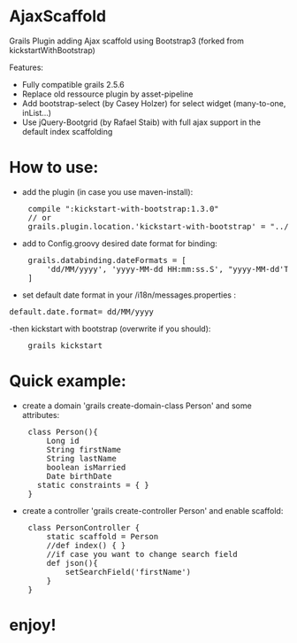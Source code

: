 # AjaxScaffold
Grails Plugin adding Ajax scaffold using Bootstrap3 (forked from kickstartWithBootstrap)

Features:
- Fully compatible grails 2.5.6
- Replace old ressource plugin by asset-pipeline
- Add bootstrap-select (by Casey Holzer) for select widget (many-to-one, inList...)
- Use jQuery-Bootgrid (by Rafael Staib) with full ajax support in the default index scaffolding

# How to use:
- add the plugin (in case you use maven-install):
<pre>
	compile ":kickstart-with-bootstrap:1.3.0"
	// or
	grails.plugin.location.'kickstart-with-bootstrap' = "../KickstartWithBootstrap3"
</pre>
- add to Config.groovy desired date format for binding:
<pre>
	grails.databinding.dateFormats = [
		'dd/MM/yyyy', 'yyyy-MM-dd HH:mm:ss.S', "yyyy-MM-dd'T'hh:mm:ss'Z'"
	]
</pre>
- set default date format in your /i18n/messages.properties :
<pre>
default.date.format= dd/MM/yyyy 
</pre>
-then kickstart with bootstrap (overwrite if you should):
<pre>
	grails kickstart
</pre>

# Quick example:
- create a domain 'grails create-domain-class Person' and some attributes:
<pre>
	class Person(){
		Long id
		String firstName
		String lastName
		boolean isMarried
		Date birthDate
	  static constraints = { }	
	}
</pre>
- create a controller 'grails create-controller Person' and enable scaffold:
<pre>
	class PersonController {
		static scaffold = Person
		//def index() { }
		//if case you want to change search field
		def json(){
			setSearchField('firstName')
		} 
	}
</pre>
# enjoy!

